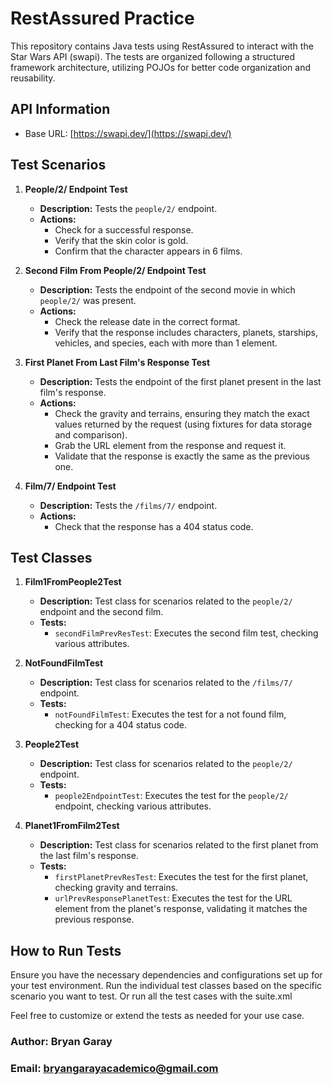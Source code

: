 # RestAssured Practice

This repository contains Java tests using RestAssured to interact with the Star Wars API (swapi). The tests are organized following a structured framework architecture, utilizing POJOs for better code organization and reusability.

## API Information

- Base URL: [https://swapi.dev/](https://swapi.dev/)

## Test Scenarios

1. **People/2/ Endpoint Test**
    - **Description:** Tests the `people/2/` endpoint.
    - **Actions:**
        - Check for a successful response.
        - Verify that the skin color is gold.
        - Confirm that the character appears in 6 films.

2. **Second Film From People/2/ Endpoint Test**
    - **Description:** Tests the endpoint of the second movie in which `people/2/` was present.
    - **Actions:**
        - Check the release date in the correct format.
        - Verify that the response includes characters, planets, starships, vehicles, and species, each with more than 1 element.

3. **First Planet From Last Film's Response Test**
    - **Description:** Tests the endpoint of the first planet present in the last film's response.
    - **Actions:**
        - Check the gravity and terrains, ensuring they match the exact values returned by the request (using fixtures for data storage and comparison).
        - Grab the URL element from the response and request it.
        - Validate that the response is exactly the same as the previous one.

4. **Film/7/ Endpoint Test**
    - **Description:** Tests the `/films/7/` endpoint.
    - **Actions:**
        - Check that the response has a 404 status code.

## Test Classes

1. **Film1FromPeople2Test**
    - **Description:** Test class for scenarios related to the `people/2/` endpoint and the second film.
    - **Tests:**
        - `secondFilmPrevResTest`: Executes the second film test, checking various attributes.

2. **NotFoundFilmTest**
    - **Description:** Test class for scenarios related to the `/films/7/` endpoint.
    - **Tests:**
        - `notFoundFilmTest`: Executes the test for a not found film, checking for a 404 status code.

3. **People2Test**
    - **Description:** Test class for scenarios related to the `people/2/` endpoint.
    - **Tests:**
        - `people2EndpointTest`: Executes the test for the `people/2/` endpoint, checking various attributes.

4. **Planet1FromFilm2Test**
    - **Description:** Test class for scenarios related to the first planet from the last film's response.
    - **Tests:**
        - `firstPlanetPrevResTest`: Executes the test for the first planet, checking gravity and terrains.
        - `urlPrevResponsePlanetTest`: Executes the test for the URL element from the planet's response, validating it matches the previous response.

## How to Run Tests

Ensure you have the necessary dependencies and configurations set up for your test environment. Run the individual test classes based on the specific scenario you want to test. Or run all the test cases with the suite.xml

Feel free to customize or extend the tests as needed for your use case.

### Author: Bryan Garay
### Email: bryangarayacademico@gmail.com
